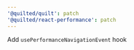 ```yaml
---
'@quilted/quilt': patch
'@quilted/react-performance': patch
---
```


Add `usePerformanceNavigationEvent` hook
